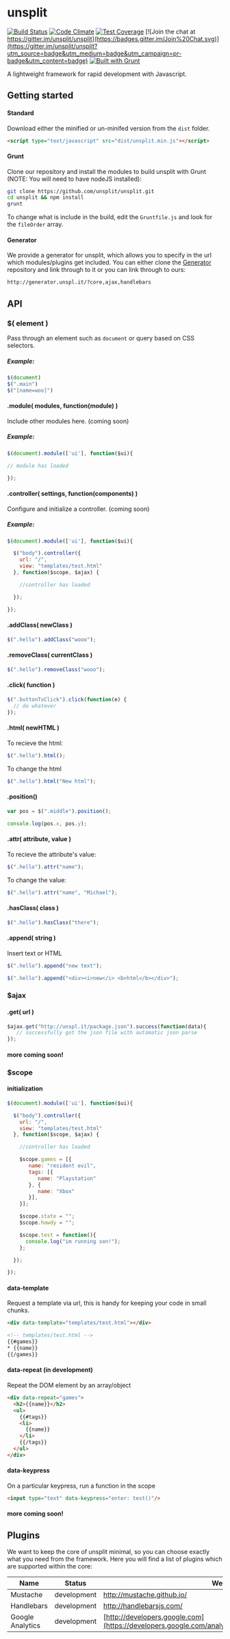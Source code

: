 # unsplit

[![Build Status](https://travis-ci.org/unsplit/unsplit.svg?branch=master)](https://travis-ci.org/unsplit/unsplit)
[![Code Climate](https://codeclimate.com/github/unsplit/unsplit/badges/gpa.svg)](https://codeclimate.com/github/unsplit/unsplit)
[![Test Coverage](https://codeclimate.com/github/unsplit/unsplit/badges/coverage.svg)](https://codeclimate.com/github/unsplit/unsplit/coverage)
[![Join the chat at https://gitter.im/unsplit/unsplit](https://badges.gitter.im/Join%20Chat.svg)](https://gitter.im/unsplit/unsplit?utm_source=badge&utm_medium=badge&utm_campaign=pr-badge&utm_content=badge)
[![Built with Grunt](https://cdn.gruntjs.com/builtwith.png)](http://gruntjs.com/)


A lightweight framework for rapid development with Javascript.

## Getting started

#### Standard

Download either the minified or un-minifed version from the ```dist``` folder. 

```html
<script type="text/javascript" src="dist/unsplit.min.js"></script>
```

#### Grunt

Clone our repository and install the modules to build unsplit with Grunt (NOTE: You will need to have nodeJS installed):

```bash
git clone https://github.com/unsplit/unsplit.git
cd unsplit && npm install
grunt
```

To change what is include in the build, edit the ```Gruntfile.js``` and look for the ```fileOrder``` array.

#### Generator
We provide a generator for unsplit, which allows you to specify in the url which modules/plugins get included. You can either clone the 
[Generator](http://github.com/unsplit/generator) repository and link through to it or you can link through to ours:

```html
http://generator.unspl.it/?core,ajax,handlebars
```

## API

### $( element )
Pass through an element such as ```document``` or query based on CSS selectors.

##### Example:

```javascript
$(document)
$(".main")
$("[name=woo]")
```

#### .module( modules, function(module) )

Include other modules here. (coming soon)

##### Example:

```javascript
$(document).module(['ui'], function($ui){

// module has loaded

});
```

#### .controller( settings, function(components) )

Configure and initialize a controller. (coming soon)

##### Example:

```javascript
$(document).module(['ui'], function($ui){

  $("body").controller({
    url: "/",
    view: "templates/test.html"
  }, function($scope, $ajax) {

    //controller has loaded

  });

});
```


#### .addClass( newClass )
```javascript
$(".hello").addClass("wooo");
```

#### .removeClass( currentClass )
```javascript
$(".hello").removeClass("wooo");
```

#### .click( function )
```javascript
$(".buttonToClick").click(function(e) {
  // do whatever
});
```

#### .html( newHTML )
To recieve the html:
```javascript
$(".hello").html();
```

To change the html
```javascript
$(".hello").html("New html");
```

#### .position()
```javascript
var pos = $(".middle").position();

console.log(pos.x, pos.y);
```

#### .attr( attribute, value )
To recieve the attribute's value: 
```javascript
$(".hello").attr("name");
```

To change the value:
```javascript
$(".hello").attr("name", "Michael");
```

#### .hasClass( class )
```javascript
$(".hello").hasClass("there");
```

#### .append( string )
Insert text or HTML
```javascript
$(".hello").append("new text");
```

```javascript
$(".hello").append("<div><i>new</i> <b>html</b></div>");
```

### $ajax

#### .get( url )

```javascript
$ajax.get("http://unspl.it/package.json").success(function(data){
   // successfully got the json file with automatic json parse
});
```

#### more coming soon!

### $scope

#### initialization

```javascript
$(document).module(['ui'], function($ui){

  $("body").controller({
    url: "/",
    view: "templates/test.html"
  }, function($scope, $ajax) {

    //controller has loaded

    $scope.games = [{
       name: "resident evil",
       tags: [{
          name: "Playstation"
       }, {
          name: "Xbox"
       }],
    }];

    $scope.state = "";
    $scope.howdy = "";

    $scope.test = function(){
      console.log("im running son!");
    };

  });

});
```

#### data-template
Request a template via url, this is handy for keeping your code in small chunks.
```html
<div data-template="templates/test.html"></div>

<!-- templates/test.html -->
{{#games}}
* {{name}}
{{/games}}
```

#### data-repeat (in development)

Repeat the DOM element by an array/object

```html
<div data-repeat="games">
  <h2>{{name}}</h2>
  <ul>
    {{#tags}}
    <li>
      {{name}}
    </li>
    {{/tags}}
  </ul>
</div>
```

#### data-keypress
On a particular keypress, run a function in the scope

```html
<input type="text" data-keypress="enter: test()"/>
```

#### more coming soon!

## Plugins
We want to keep the core of unsplit minimal, so you can choose exactly what you need from the framework. Here you will find a list of plugins which are 
supported within the core:

| Name | Status | Website | API |
|-------------|---------------|--------------------------|---------------------------------------|
| Mustache | development | http://mustache.github.io/ | ```.template(html)```|
| Handlebars | development | http://handlebarsjs.com/ | ```.template(html)```|
| Google Analytics | development | [http://developers.google.com](https://developers.google.com/analytics/devguides/collection/analyticsjs/) | ```.ga(category, label, value)``` |

